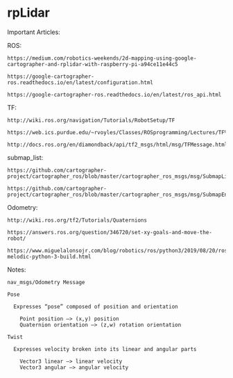 # rpLidar

Important Articles:

  ROS:
    
    https://medium.com/robotics-weekends/2d-mapping-using-google-cartographer-and-rplidar-with-raspberry-pi-a94ce11e44c5
    
    https://google-cartographer-ros.readthedocs.io/en/latest/configuration.html
    
    https://google-cartographer-ros.readthedocs.io/en/latest/ros_api.html
    
  TF:

    http://wiki.ros.org/navigation/Tutorials/RobotSetup/TF

    https://web.ics.purdue.edu/~rvoyles/Classes/ROSprogramming/Lectures/TF%20(transform)%20in%20ROS.pdf

    http://docs.ros.org/en/diamondback/api/tf2_msgs/html/msg/TFMessage.html 
    
  submap_list:
  
    https://github.com/cartographer-project/cartographer_ros/blob/master/cartographer_ros_msgs/msg/SubmapList.msg
    
    https://github.com/cartographer-project/cartographer_ros/blob/master/cartographer_ros_msgs/msg/SubmapEntry.msg
    
  Odometry:
  
    http://wiki.ros.org/tf2/Tutorials/Quaternions
    
    https://answers.ros.org/question/346720/set-xy-goals-and-move-the-robot/
    
    https://www.miguelalonsojr.com/blog/robotics/ros/python3/2019/08/20/ros-melodic-python-3-build.html


Notes:

    nav_msgs/Odometry Message

    Pose

      Expresses “pose” composed of position and orientation

        Point position —> (x,y) position
        Quaternion orientation —> (z,w) rotation orientation
        
    Twist

      Expresses velocity broken into its linear and angular parts

        Vector3 linear —> linear velocity
        Vector3 angular —> angular velocity
